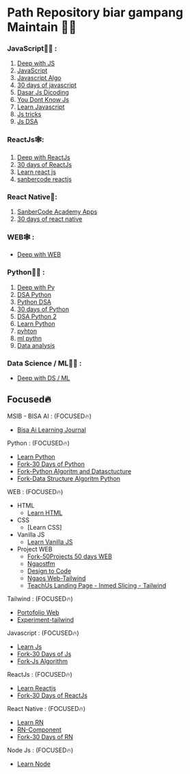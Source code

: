 # Path Repository biar gampang Maintain 👨‍💻

### JavaScript👨‍🏫 :
1. [Deep with JS](https://github.com/ariefhk/Deep-with-Js)
2. [JavaScript](https://github.com/ariefhk/Javascript)
3. [Javascript Algo](https://github.com/ariefhk/javascript-algorithms)
4. [30 days of javascript](https://github.com/ariefhk/30-Days-Of-JavaScript)
5. [Dasar Js Dicoding](https://github.com/ariefhk/Belajar-Dasar-Pemrograman-JavaScript-DICODING)
6. [You Dont Know Js](https://github.com/ariefhk/You-Dont-Know-JS)
7. [Learn Javascript](https://github.com/ariefhk/Learn-JavaScript)
8. [Js tricks](https://github.com/ariefhk/Js-Tricks)
9. [Js DSA](https://github.com/ariefhk/FreeCodeCamp-JavaScript-Algorithms-and-Data-Structures)

### ReactJs🕸:
1. [Deep with ReactJs](https://github.com/ariefhk/Deep-with-ReactJs)
2. [30 days of ReactJs](https://github.com/ariefhk/30-Days-Of-ReactJs)
3. [Learn react js](https://github.com/ariefhk/Learn-ReactJs)
4. [sanbercode reactjs](https://github.com/ariefhk/SanberCode-ReactJs-Batch38)

### React Native📱:
1. [SanberCode Academy Apps](https://github.com/ariefhk/sanber-code-academy)
2. [30 days of react native](https://github.com/ariefhk/30-days-of-react-native)

### WEB🕸 :
- [Deep with WEB](https://github.com/ariefhk/Deep-with-WEB)

### Python👨‍🏫 :
1. [Deep with Py](https://github.com/ariefhk/Deep-with-Py)
2. [DSA Python](https://github.com/ariefhk/data-structures-algorithms-python)
3. [Python DSA](https://github.com/ariefhk/Python-Algoritm-and-Datasctructure)
4. [30 days of Python](https://github.com/ariefhk/30-Days-Of-Python)
5. [DSA Python 2](https://github.com/ariefhk/Data-Structures-and-Algorithms-Python)
6. [Learn Python](https://github.com/ariefhk/Learn-Python)
7. [pyhton](https://github.com/ariefhk/FreeCodeCamp-Scientific-Computing-with-Python)
8. [ml pythn](https://github.com/ariefhk/FreeCodeCamp-Machine-Learning-with-Python)
9. [Data analysis](https://github.com/ariefhk/FreeCodeCamp-Data-Analysis-with-Python)

### Data Science / ML👨‍🏫 :
- [Deep with DS / ML](https://github.com/ariefhk/Deep-with-DS_Ml)



## Focused🔥

MSIB - BISA AI : (FOCUSED🔥)

- [Bisa Ai Learning Journal](https://github.com/ariefhk/Bisa-Ai-Learning-Journal)

Python : (FOCUSED🔥)

- [Learn Python](https://github.com/ariefhk/Learn-Python)
- [Fork-30 Days of Python](https://github.com/ariefhk/30-Days-Of-Python)
- [Fork-Python Algoritm and Datasctucture](https://github.com/ariefhk/Python-Algoritm-and-Datasctructure)
- [Fork-Data Structure Algoritm Python](https://github.com/ariefhk/data-structures-algorithms-python)

WEB : (FOCUSED🔥)

- HTML
  - [Learn HTML](https://github.com/ariefhk/Learn-WEB)
- CSS
  - [Learn CSS]
- Vanilla JS
  - [Learn Vanilla JS](https://github.com/ariefhk/Learn-JavaScript)
- Project WEB
  - [Fork-50Projects 50 days WEB](https://github.com/ariefhk/50projects50daysWEB)
  - [Ngaostfm](https://github.com/ariefhk/ngaostfm-web)
  - [Design to Code](https://github.com/ariefhk/design-to-code)
  - [Ngaos Web-Tailwind](https://github.com/ariefhk/tailwind-ngaos)
  - [TeachUs Landing Page - Inmed Slicing - Tailwind](https://github.com/ariefhk/teachUs-landing-page)

Tailwind : (FOCUSED🔥)

- [Portofolio Web](https://github.com/ariefhk/portfolio-tailwindcss)
- [Experiment-tailwind](https://github.com/ariefhk/tailwindcss-experiment)

Javascript : (FOCUSED🔥)

- [Learn Js](https://github.com/ariefhk/Javascript)
- [Fork-30 Days of Js](https://github.com/ariefhk/30-Days-Of-JavaScript)
- [Fork-Js Algorithm](https://github.com/ariefhk/javascript-algorithms)

ReactJs : (FOCUSED🔥)

- [Learn Reactjs](https://github.com/ariefhk/Learn-ReactJs)
- [Fork-30 Days of ReactJs](https://github.com/ariefhk/30-Days-Of-ReactJs)

React Native : (FOCUSED🔥)

- [Learn RN](https://github.com/ariefhk/Learn-RN)
- [RN-Component](https://github.com/ariefhk/RN-Component)
- [Fork-30 Days of RN](https://github.com/ariefhk/30-days-of-react-native)

Node Js : (FOCUSED🔥)

- [Learn Node](https://github.com/ariefhk/Learn-node)


